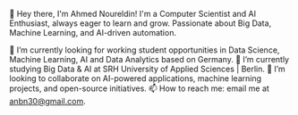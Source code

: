 👋 Hey there, I'm Ahmed Noureldin!
I'm a Computer Scientist and AI Enthusiast, always eager to learn and grow. Passionate about Big Data, Machine Learning, and AI-driven automation.

🔭 I’m currently looking for working student opportunities in Data Science, Machine Learning,  AI and Data Analytics based on Germany.
🌱 I’m currently studying Big Data & AI at SRH University of Applied Sciences | Berlin.
👯 I’m looking to collaborate on AI-powered applications, machine learning projects, and open-source initiatives.
📫 How to reach me:  email me at anbn30@gmail.com.

